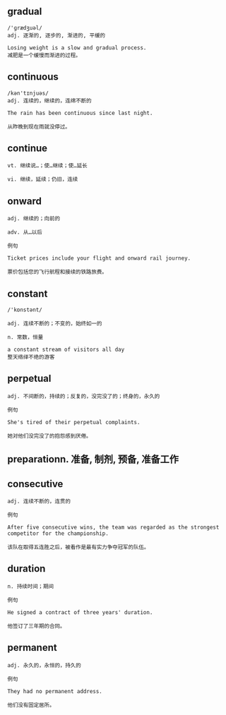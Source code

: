 ## gradual
```
/'ɡrædʒuəl/
adj. 逐渐的, 逐步的, 渐进的, 平缓的

Losing weight is a slow and gradual process.
减肥是一个缓慢而渐进的过程。
```

## continuous
```
/kən'tɪnjuəs/
adj. 连续的，继续的，连绵不断的

The rain has been continuous since last night.

从昨晚到现在雨就没停过。
```

##  continue
```
vt. 继续说…；使…继续；使…延长

vi. 继续，延续；仍旧，连续
```
## onward
```
adj. 继续的；向前的

adv. 从…以后

例句

Ticket prices include your flight and onward rail journey.

票价包括您的飞行航程和接续的铁路旅费。
```
## constant
```
/'kɒnstənt/

adj. 连续不断的；不变的，始终如一的

n. 常数，恒量

a constant stream of visitors all day
整天络绎不绝的游客
```
## perpetual
```
adj. 不间断的，持续的；反复的，没完没了的；终身的，永久的

例句

She's tired of their perpetual complaints.

她对他们没完没了的抱怨感到厌倦。
```
## preparationn. 准备, 制剂, 预备, 准备工作

## consecutive
```
adj. 连续不断的，连贯的

例句

After five consecutive wins, the team was regarded as the strongest competitor for the championship.

该队在取得五连胜之后，被看作是最有实力争夺冠军的队伍。
```
## duration
```
n. 持续时间；期间

例句

He signed a contract of three years' duration.

他签订了三年期的合同。
```
## permanent
```
adj. 永久的，永恒的，持久的

例句

They had no permanent address.

他们没有固定居所。
```